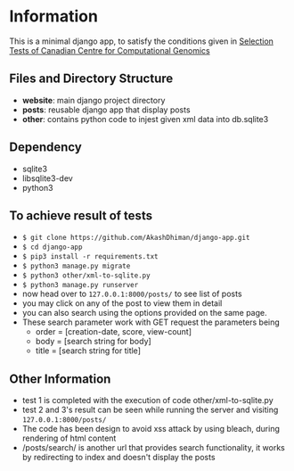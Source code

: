 # Information

This is a minimal django app, to satisfy the conditions given in [Selection Tests of Canadian Centre for Computational Genomics](https://bitbucket.org/mugqic/gsoc_2020/src/master/)

## Files and Directory Structure

- **website**: main django project directory
- **posts**: reusable django app that display posts
- **other**: contains python code to injest given xml data into db.sqlite3

## Dependency
- sqlite3
- libsqlite3-dev
- python3

## To achieve result of tests

- `$ git clone https://github.com/AkashDhiman/django-app.git`
- `$ cd django-app`
- `$ pip3 install -r requirements.txt`
- `$ python3 manage.py migrate`
- `$ python3 other/xml-to-sqlite.py`
- `$ python3 manage.py runserver`
- now head over to `127.0.0.1:8000/posts/` to see list of posts
- you may click on any of the post to view them in detail
- you can also search using the options provided on the same page.
- These search parameter work with GET request the parameters being
  - order = [creation-date, score, view-count]
  - body = [search string for body]
  - title = [search string for title]


## Other Information

- test 1 is completed with the execution of code other/xml-to-sqlite.py
- test 2 and 3's result can be seen while running the server and visiting `127.0.0.1:8000/posts/`
- The code has been design to avoid xss attack by using bleach, during rendering of html content
- /posts/search/ is another url that provides search functionality, it works by redirecting to index and doesn't display the posts

